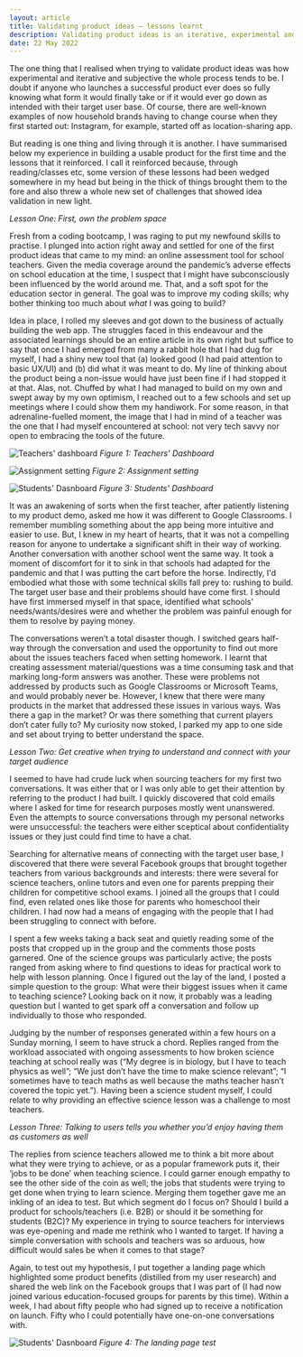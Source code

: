 ```yaml
---
layout: article
title: Validating product ideas — lessons learnt
description: Validating product ideas is an iterative, experimental and subjective process, with the chances of having to pivot many times over being high. Regardless of what I’d read before, validating an idea for an EdTech product was an illuminating experience.
date: 22 May 2022
---
```


The one thing that I realised when trying to validate product ideas was how
experimental and iterative and subjective the whole process tends to be. I
doubt if anyone who launches a successful product ever does so fully knowing
what form it would finally take or if it would ever go down as intended with
their target user base. Of course, there are well-known examples of now
household brands having to change course when they first started out:
Instagram, for example, started off as location-sharing app.

But reading is one thing and living through it is another. I have summarised
below my experience in building a usable product for the first time and the
lessons that it reinforced. I call it reinforced because, through
reading/classes etc, some version of these lessons had been wedged somewhere in
my head but being in the thick of things brought them to the fore and also
threw a whole new set of challenges that showed idea validation in new light.

_Lesson One: First, own the problem space_

Fresh from a coding bootcamp, I was raging to put my newfound skills to
practise. I plunged into action right away and settled for one of the first
product ideas that came to my mind: an online assessment tool for school
teachers. Given the media coverage around the pandemic’s adverse effects on
school education at the time, I suspect that I might have subconsciously been
influenced by the world around me. That, and a soft spot for the education
sector in general. The goal was to improve my coding skills; why bother
thinking too much about _what_ I was going to build?

Idea in place, I rolled my sleeves and got down to the business of actually
building the web app. The struggles faced in this endeavour and the associated
learnings should be an entire article in its own right but suffice to say that
once I had emerged from many a rabbit hole that I had dug for myself, I had a
shiny new tool that (a) looked good (I had paid attention to basic UX/UI) and
(b) did what it was meant to do. My line of thinking about the product being a
non-issue would have just been fine if I had stopped it at that. Alas, not.
Chuffed by what I had managed to build on my own and swept away by my own
optimism, I reached out to a few schools and set up meetings where I could show
them my handiwork. For some reason, in that adrenaline-fuelled moment, the
image that I had in mind of a teacher was the one that I had myself encountered
at school: not very tech savvy nor open to embracing the tools of the future.

![Teachers' dashboard](/public/mojo-1.png)
*Figure 1: Teachers' Dashboard*

![Assignment setting](/public/mojo-2.png)
*Figure 2: Assignment setting*

![Students' Dasnboard](/public/mojo-3.png)
*Figure 3: Students' Dashboard*

It was an awakening of sorts when the first teacher, after patiently listening
to my product demo, asked me how it was different to Google Classrooms. I
remember mumbling something about the app being more intuitive and easier to
use. But, I knew in my heart of hearts, that it was not a compelling reason for
anyone to undertake a significant shift in their way of working. Another
conversation with another school went the same way. It took a moment of
discomfort for it to sink in that schools had adapted for the pandemic and that
I was putting the cart before the horse. Indirectly, I'd embodied what those with
some technical skills fall prey to: rushing to build. The target user base and
their problems should have come first. I should have first immersed myself in
that space, identified what schools' needs/wants/desires were and whether the problem was
painful enough for them to resolve by paying money.

The conversations weren’t a total disaster though. I switched gears half-way
through the conversation and used the opportunity to find out more about the
issues teachers faced when setting homework. I learnt that creating assessment
material/questions was a time consuming task and that marking long-form answers
was another. These were problems not addressed by products such as Google
Classrooms or Microsoft Teams, and would probably never be. However, I knew
that there were many products in the market that addressed these issues in
various ways. Was there a gap in the market? Or was there something that
current players don’t cater fully to? My curiosity now stoked, I parked my app
to one side and set about trying to better understand the space.


_Lesson Two: Get creative when trying to understand and connect with your target
 audience_

I seemed to have had crude luck when sourcing teachers for my first two
conversations. It was either that or I was only able to get their attention by
referring to the product I had built. I quickly discovered that cold emails
where I asked for time for research purposes mostly went unanswered. Even the
attempts to source conversations through my personal networks were
unsuccessful: the teachers were either sceptical about confidentiality issues
or they just could find time to have a chat.

Searching for alternative means of connecting with the target user base, I
discovered that there were several Facebook groups that brought together
teachers from various backgrounds and interests: there were several for science
teachers, online tutors and even one for parents prepping their children for
competitive school exams. I joined all the groups that I could find, even
related ones like those for parents who homeschool their children. I had now
had a means of engaging with the people that I had been struggling to connect
with before.

I spent a few weeks taking a back seat and quietly reading some of the posts
that cropped up in the group and the comments those posts garnered. One of the
science groups was particularly active; the posts ranged from asking where to
find questions to ideas for practical work to help with lesson planning. Once I
figured out the lay of the land, I posted a simple question to the group: What
were their biggest issues when it came to teaching science? Looking back on it
now, it probably was a leading question but I wanted to get spark off a
conversation and follow up individually to those who responded.

Judging by the number of responses generated within a few hours on a Sunday
morning, I seem to have struck a chord. Replies ranged from the workload
associated with ongoing assessments to how broken science teaching at school
really was (“My degree is in biology, but I have to teach physics as well”; “We
just don’t have the time to make science relevant”; “I sometimes have to teach
maths as well because the maths teacher hasn’t covered the topic yet.”). Having
been a science student myself, I could relate to why providing an effective
science lesson was a challenge to most teachers.

_Lesson Three: Talking to users tells you whether you’d enjoy
 having them as customers as well_

The replies from science teachers allowed me to think a bit more about what they
were trying to achieve, or as a popular framework puts it, their ‘jobs to be
done’ when teaching science. I could garner enough empathy to see the other
side of the coin as well; the jobs that students were trying to get done when
trying to learn science. Merging them together gave me an inkling of an idea to
test. But which segment do I focus on? Should I build a product for
schools/teachers (i.e. B2B) or should it be something for students (B2C)? My
experience in trying to source teachers for interviews was eye-opening and made
me rethink who I wanted to target. If having a simple conversation with schools
and teachers was so arduous, how difficult would sales be when it comes to that
stage?

Again, to test out my hypothesis, I put together a landing page which
highlighted some product benefits (distilled from my user research)
and shared the web link on the Facebook groups that I was part of (I had now
joined various education-focused groups for parents by this time). Within a
week, I had about fifty people who had signed up to receive a notification on
launch. Fifty who I could potentially have one-on-one conversations with.

![Students' Dasnboard](/public/mojo-4.png)
*Figure 4: The landing page test*


